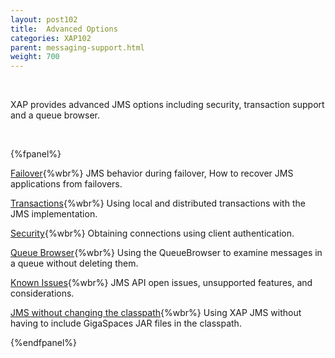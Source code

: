 ```yaml
---
layout: post102
title:  Advanced Options
categories: XAP102
parent: messaging-support.html
weight: 700
---
```


<br>

XAP provides advanced JMS options including security, transaction support and a queue browser.

<br>

{%fpanel%}

[Failover](./jms-failover.html){%wbr%}
JMS behavior during failover, How to recover JMS applications from failovers.

[Transactions](./jms-transactions-in-gigaspaces.html){%wbr%}
Using local and distributed transactions with the JMS implementation.

[Security](./jms-user-security.html){%wbr%}
Obtaining connections using client authentication.

[Queue Browser](./jms-queue-browser.html){%wbr%}
Using the QueueBrowser to examine messages in a queue without deleting them.

[Known Issues](./jms-known-issues-and-considerations.html){%wbr%}
JMS API open issues, unsupported features, and considerations.

[JMS without changing the classpath](./jms-without-changing-the-classpath.html){%wbr%}
Using XAP JMS without having to include GigaSpaces JAR files in the classpath.

{%endfpanel%}




